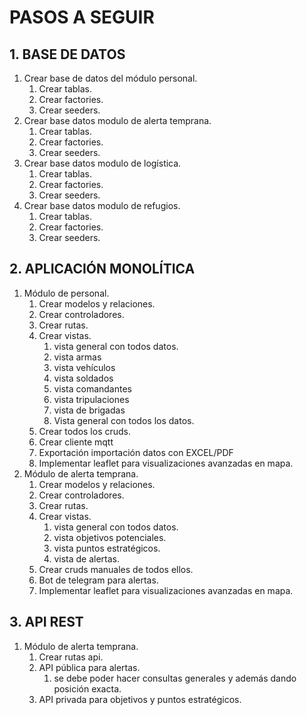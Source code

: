 # PASOS A SEGUIR

## 1. BASE DE DATOS
1. Crear base de datos del módulo personal.
   1. Crear tablas.
   2. Crear factories.
   3. Crear seeders.
2. Crear base datos modulo de alerta temprana.
   1. Crear tablas.
   2. Crear factories.
   3. Crear seeders.
3. Crear base datos modulo de logística.
   1. Crear tablas.
   2. Crear factories.
   3. Crear seeders.
4. Crear base datos modulo de refugios.
   1. Crear tablas.
   2. Crear factories.
   3. Crear seeders.

## 2. APLICACIÓN MONOLÍTICA
1. Módulo de personal.
   1. Crear modelos y relaciones.
   1. Crear controladores.
   2. Crear rutas.
   3. Crear vistas.
      1. vista general con todos datos.
      2. vista armas
      3. vista vehículos
      4. vista soldados
      5. vista comandantes
      6. vista tripulaciones
      7. vista de brigadas
      8. Vista general con todos los datos.
   4. Crear todos los cruds.
   5. Crear cliente mqtt 
   6. Exportación importación datos con EXCEL/PDF
   7. Implementar leaflet para visualizaciones avanzadas en mapa.
2. Módulo de alerta temprana.
   1. Crear modelos y relaciones.
   2. Crear controladores.
   3. Crear rutas.
   5. Crear vistas.
      1. vista general con todos datos.
      2. vista objetivos potenciales.
      3. vista puntos estratégicos.
      4. vista de alertas.
   4. Crear cruds manuales de todos ellos.
   5. Bot de telegram para alertas.
   6. Implementar leaflet para visualizaciones avanzadas en mapa.

## 3. API REST
1. Módulo de alerta temprana.
   1. Crear rutas api.
   2. API pública para alertas.
      1. se debe poder hacer consultas generales y además dando posición exacta.
   3. API privada para objetivos y puntos estratégicos.

